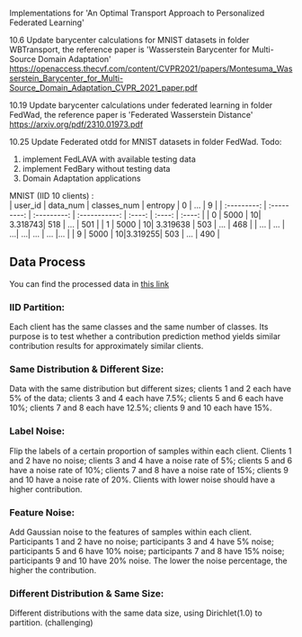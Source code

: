 Implementations for 'An Optimal Transport Approach to Personalized Federated Learning'



10.6 Update barycenter calculations for MNIST datasets in folder WBTransport, the reference paper is 'Wasserstein Barycenter for Multi-Source Domain Adaptation'
https://openaccess.thecvf.com/content/CVPR2021/papers/Montesuma_Wasserstein_Barycenter_for_Multi-Source_Domain_Adaptation_CVPR_2021_paper.pdf

10.19 Update barycenter calculations under federated learning in folder FedWad, the reference paper is 'Federated Wasserstein Distance' https://arxiv.org/pdf/2310.01973.pdf

10.25 Update Federated otdd for MNIST datasets in folder FedWad. 
Todo: 
1. implement FedLAVA with available testing data 
2. implement FedBary without testing data
3. Domain Adaptation applications 

MNIST (IID 10 clients) :    
| user_id  | data_num | classes_num | entropy | 0 | ... | 9  | 
| :---------: | :---------: | :---------: | :-----------: | :----: | :----: | :----: |
|  0   | 5000 | 10| 3.318743| 518   | ...  | 501 | 
|  1   | 5000 | 10| 3.319638 |  503   | ...  | 468 | 
|   ...   |  ... |  ...|  ...|  ... | ... |... |
|  9  | 5000 | 10|3.319255| 503 | ... | 490 | 

## Data Process
You can find the processed data in [this link](https://drive.google.com/file/d/11u_XtfH_Ft_8uVT-1VTfuHmR-i0b4fdE/view?usp=sharing)
### IID Partition:
Each client has the same classes and the same number of classes. Its purpose is to test whether a contribution prediction method yields similar contribution results for approximately similar clients.

### Same Distribution & Different Size:
Data with the same distribution but different sizes; clients 1 and 2 each have 5% of the data; clients 3 and 4 each have 7.5%; clients 5 and 6 each have 10%; clients 7 and 8 each have 12.5%; clients 9 and 10 each have 15%.

### Label Noise:
Flip the labels of a certain proportion of samples within each client. Clients 1 and 2 have no noise; clients 3 and 4 have a noise rate of 5%; clients 5 and 6 have a noise rate of 10%; clients 7 and 8 have a noise rate of 15%; clients 9 and 10 have a noise rate of 20%. Clients with lower noise should have a higher contribution.

### Feature Noise:
Add Gaussian noise to the features of samples within each client. Participants 1 and 2 have no noise; participants 3 and 4 have 5% noise; participants 5 and 6 have 10% noise; participants 7 and 8 have 15% noise; participants 9 and 10 have 20% noise. The lower the noise percentage, the higher the contribution.

### Different Distribution & Same Size:
Different distributions with the same data size, using Dirichlet(1.0) to partition. (challenging)

